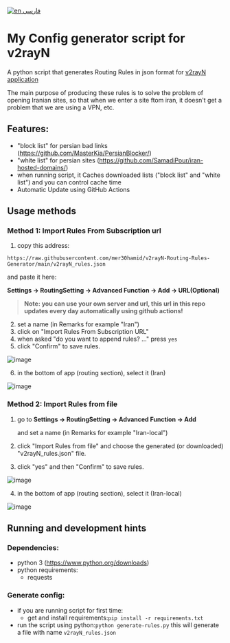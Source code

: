 [![en](https://img.shields.io/badge/lang-fa-red.svg) فارسی](https://github.com/mer30hamid/v2rayN-Routing-Rules-Generator/blob/main/README.fa-IR.md)

# My Config generator script for v2rayN

 A python script that generates Routing Rules in json format for [v2rayN application](https://github.com/2dust/v2rayN)

The main purpose of producing these rules is to solve the problem of opening Iranian sites, so that when we enter a site ftom iran, it doesn't get a problem that we are using a VPN, etc.

## Features:
   * "block list" for persian bad links (https://github.com/MasterKia/PersianBlocker/)
   * "white list" for persian sites (https://github.com/SamadiPour/iran-hosted-domains/)
   * when running script, it Caches downloaded lists ("block list" and "white list") and you can control cache time
   * Automatic Update using GitHub Actions

## Usage methods

### Method 1: Import Rules From Subscription url

  1. copy this address:
  ```
  https://raw.githubusercontent.com/mer30hamid/v2rayN-Routing-Rules-Generator/main/v2rayN_rules.json
  ```
  and paste it here:
     
  **Settings -> RoutingSetting -> Advanced Function -> Add -> URL(Optional)**
     
  >**Note: you can use your own server and url, this url in this repo updates every day automatically using github actions!**

  2. set a name (in Remarks for example "Iran")
  3. click on "Import Rules From Subscription URL"
  4. when asked "do you want to append rules? ..." press `yes`
  5. click "Confirm" to save rules.
    
  ![image](https://github.com/user-attachments/assets/cbbe22dc-4143-4e04-a161-2351d4eb433a)

  6. in the bottom of app (routing section), select it (Iran)

  ![image](https://github.com/user-attachments/assets/a38613e9-2126-429c-a22e-000a877dcced)
   
### Method 2: Import Rules from file

  1. go to **Settings -> RoutingSetting -> Advanced Function -> Add** 

     and set a name (in Remarks for example "Iran-local")

  2. click "Import Rules from file" and choose the generated (or downloaded) "v2rayN_rules.json" file.

  3. click "yes" and then "Confirm" to save rules.
  
  ![image](https://github.com/user-attachments/assets/69309327-4a4a-440b-a4b0-8c23bd7331bd)
  
  4. in the bottom of app (routing section), select it (Iran-local)

  ![image](https://github.com/user-attachments/assets/a38613e9-2126-429c-a22e-000a877dcced)

## Running and development hints
### Dependencies:
  * python 3 (https://www.python.org/downloads)
  * python requirements:
    * requests

### Generate config:
  * if you are running script for first time:
    * get and install requirements:`pip install -r requirements.txt`
  * run the script using python:`python generate-rules.py` this will generate a file with name `v2rayN_rules.json`
